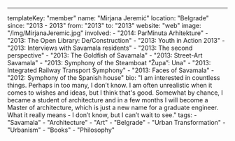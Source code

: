 ---
  templateKey: "member"
  name: "Mirjana Jeremić"
  location: "Belgrade"
  since: "2013 - 2013"
  from: "2013"
  to: "2013"
  website: "web"
  image: "/img/MirjanaJeremic.jpg"
  involved: 
    - "2014: ParMinuta Arhitekture"
    - "2013: The Open Library: De/Construction"
    - "2013: Youth in Action 2013"
    - "2013: Interviews with Savamala residents"
    - "2013: The second perspective"
    - "2013: The Goldfish of Savamala"
    - "2013: Street-Art Savamala"
    - "2013: Symphony of the Steamboat “Župa”: Una"
    - "2013: Integrated Railway Transport Symphony"
    - "2013: Faces of Savamala"
    - "2012: Symphony of the Spanish house"
  bio: "I am interested in countless things. Perhaps in too many, I don’t know. I am often unrealistic when it comes to wishes and ideas, but I think that's good. Somewhat by chance, I became a student of architecture and in a few months I will become a Master of architecture, which is just a new name for a graduate engineer. What it really means - I don’t know, but I can’t wait to see."
  tags: 
    - "Savamala"
    - "Architecture"
    - "Art"
    - "Belgrade"
    - "Urban Transformation"
    - "Urbanism"
    - "Books"
    - "Philosophy"
